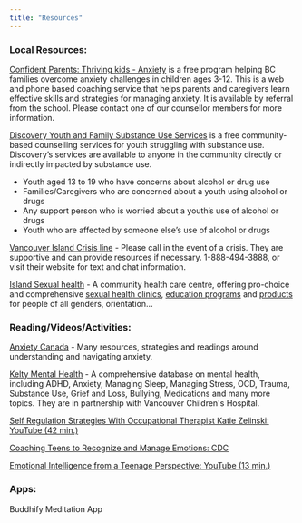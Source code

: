 ```yaml
---
title: "Resources"
---
```


<div class="prose"><h3>Local Resources:</h3><p><a href="https://welcome.cmhacptk.ca" rel="noopener noreferrer" target="_blank">Confident Parents: Thriving kids - Anxiety</a> is a free program helping BC families overcome anxiety challenges in children ages 3-12. This is a web and phone based coaching service that helps parents and caregivers learn effective skills and strategies for managing anxiety. It is available by referral from the school. Please contact one of our counsellor members for more information.</p><p><a href="https://www.islandhealth.ca" rel="noopener noreferrer" target="_blank">Discovery Youth and Family Substance Use Services</a> is a free community-based counselling services for youth struggling with substance use. Discovery’s services are available to anyone in the community directly or indirectly impacted by substance use.</p><ul>
<li>Youth aged 13 to 19 who have concerns about alcohol or drug use</li>
<li>Families/Caregivers who are concerned about a youth using alcohol or drugs</li>
<li>Any support person who is worried about a youth’s use of alcohol or drugs</li>
<li>Youth who are affected by someone else’s use of alcohol or drugs</li>
</ul><p><a href="https://www.vicrisis.ca" rel="noopener noreferrer" target="_blank">Vancouver Island Crisis line</a> - Please call in the event of a crisis. They are supportive and can provide resources if necessary. 1-888-494-3888, or visit their website for text and chat information.</p><p><a href="https://www.islandsexualhealth.org" rel="noopener noreferrer" target="_blank">Island Sexual health</a> - A community health care centre, offering pro-choice and comprehensive <a href="https://www.islandsexualhealth.org" rel="noopener noreferrer" target="_blank">sexual health clinics</a>, <a href="https://www.islandsexualhealth.org" rel="noopener noreferrer" target="_blank">education programs</a> and <a href="https://www.islandsexualhealth.org" rel="noopener noreferrer" target="_blank">products</a> for people of all genders, orientation...
<h3>Reading/Videos/Activities:</h3>
<p><a href="https://www.anxietycanada.com" rel="noopener noreferrer" target="_blank">Anxiety Canada</a> - Many resources, strategies and readings around understanding and navigating anxiety.</p>
<p><a href="https://keltymentalhealth.ca" rel="noopener noreferrer" target="_blank">Kelty Mental Health</a> - A comprehensive database on mental health, including ADHD, Anxiety, Managing Sleep, Managing Stress, OCD, Trauma, Substance Use, Grief and Loss, Bullying, Medications and many more topics. They are in partnership with Vancouver Children's Hospital.</p>
<p><a href="https://youtu.be" rel="noopener noreferrer" target="_blank">Self Regulation Strategies With Occupational Therapist Katie Zelinski: YouTube (42 min.)</a></p>
<p><a href="https://www.cdc.gov" rel="noopener noreferrer" target="_blank">Coaching Teens to Recognize and Manage Emotions: CDC</a></p>
<p><a href="https://youtu.be" rel="noopener noreferrer" target="_blank">Emotional Intelligence from a Teenage Perspective: YouTube (13 min.)</a></p>
<h3>Apps:</h3>
<p>Buddhify Meditation App</p>
</p></div>

